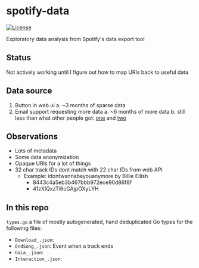 # spotify-data

[![License](https://img.shields.io/github/license/seankhliao/spotify-data.svg?style=for-the-badge)](githib.com/seankhliao/spotify-data)

Exploratory data analysis from Spotify's data export tool

## Status

Not actively working until I figure out how to map URIs back to useful data

## Data source

1. Button in web ui
   a. ~3 months of sparse data
2. Email support requesting more data
   a. ~6 months of more data
   b. still less than what other people got: [one](https://twitter.com/mikarv/status/1012386696934182912) and [two](https://twitter.com/steipete/status/1025024813889478656)

## Observations

- Lots of metadata
- Some data anonymization
- Opaque URIs for a lot of things
- 32 char track IDs dont match with 22 char IDs from web API
  - Example: idontwannabeyouanymore by Billie Eilish
    - 8443c4a5eb3b467bbb972ece90d86f8f
    - 41zXlQxzTi6cGAjpOXyLYH

## In this repo

`types.go` a file of mostly autogenerated, hand deduplicated Go types for the following files:

- `Download_.json`:
- `EndSong_.json`: Event when a track ends
- `Gaia_.json`:
- `Interaction_.json`:
